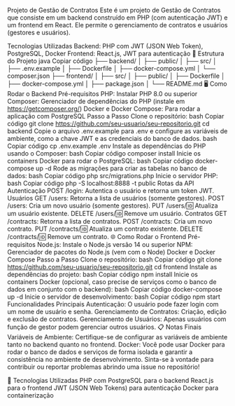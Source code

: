 Projeto de Gestão de Contratos
Este é um projeto de Gestão de Contratos que consiste em um backend construído em PHP (com autenticação JWT) e um frontend em React. Ele permite o gerenciamento de contratos e usuários (gestores e usuários).

Tecnologias Utilizadas
Backend: PHP com JWT (JSON Web Token), PostgreSQL, Docker
Frontend: React.js, JWT para autenticação
📁 Estrutura do Projeto
java
Copiar código
├── backend/
│   ├── public/
│   ├── src/
│   ├── .env.example
│   ├── Dockerfile
│   ├── docker-compose.yml
│   └── composer.json
├── frontend/
│   ├── src/
│   ├── public/
│   ├── Dockerfile
│   ├── docker-compose.yml
│   ├── package.json
│   └── README.md
🖥️ Como Rodar o Backend
Pré-requisitos
PHP: Instalar PHP 8.0 ou superior
Composer: Gerenciador de dependências do PHP (instale em https://getcomposer.org/)
Docker e Docker Compose: Para rodar a aplicação com PostgreSQL
Passo a Passo
Clone o repositório:
bash
Copiar código
git clone https://github.com/seu-usuario/seu-repositorio.git
cd backend
Copie o arquivo .env.example para .env e configure as variáveis de ambiente, como a chave JWT e as credenciais do banco de dados.
bash
Copiar código
cp .env.example .env
Instale as dependências do PHP usando o Composer:
bash
Copiar código
composer install
Inicie os containers Docker para rodar o PostgreSQL:
bash
Copiar código
docker-compose up -d
Rode as migrações para criar as tabelas no banco de dados:
bash
Copiar código
php src/migrations.php
Inicie o servidor PHP:
bash
Copiar código
php -S localhost:8888 -t public
Rotas da API
Autenticação
POST /login: Autentica o usuário e retorna um token JWT.
Usuários
GET /users: Retorna a lista de usuários (somente gestores).
POST /users: Cria um novo usuário (somente gestores).
PUT /users/:id: Atualiza um usuário existente.
DELETE /users/:id: Remove um usuário.
Contratos
GET /contracts: Retorna a lista de contratos.
POST /contracts: Cria um novo contrato.
PUT /contracts/:id: Atualiza um contrato existente.
DELETE /contracts/:id: Remove um contrato.
🌐 Como Rodar o Frontend
Pré-requisitos
Node.js: Instale o Node.js versão 14 ou superior
NPM: Gerenciador de pacotes do Node.js (vem com o Node)
Docker e Docker Compose
Passo a Passo
Clone o repositório:
bash
Copiar código
git clone https://github.com/seu-usuario/seu-repositorio.git
cd frontend
Instale as dependências do projeto:
bash
Copiar código
npm install
Inicie os containers Docker (opcional, caso precise de serviços como o banco de dados em conjunto com o backend):
bash
Copiar código
docker-compose up -d
Inicie o servidor de desenvolvimento:
bash
Copiar código
npm start
Funcionalidades Principais
Autenticação: O usuário pode fazer login com um nome de usuário e senha.
Gerenciamento de Contratos: Criação, edição e exclusão de contratos.
Gerenciamento de Usuários: Apenas usuários com função de gestor podem gerenciar outros usuários.
📋 Notas Finais
Variáveis de Ambiente: Certifique-se de configurar as variáveis de ambiente tanto no backend quanto no frontend.
Docker: Você pode usar Docker para rodar o banco de dados e serviços de forma isolada e garantir a consistência no ambiente de desenvolvimento.
Sinta-se à vontade para contribuir ou reportar problemas abrindo uma issue no repositório!

🚀 Tecnologias Utilizadas
PHP com PostgreSQL para o backend
React.js para o frontend
JWT (JSON Web Tokens) para autenticação
Docker para containerização
